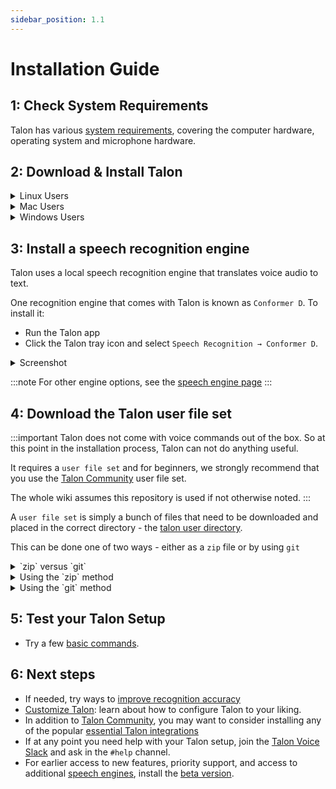 ```yaml
---
sidebar_position: 1.1
---
```


# Installation Guide

## 1: Check System Requirements

Talon has various [system requirements](/docs/Resource%20Hub/Hardware/hardware.md), covering the computer hardware, operating system and microphone hardware.

## 2: Download & Install Talon

<details>
  <summary>Linux Users</summary>
  - Download [Talon for Linux](https://talonvoice.com)
  - Install by **To be completed**
:::note

- Talon, like many tools for automation or accessibility, __does not support Wayland__
     - You will have to select an X11 session from your login manager.
    - This is supported by Gnome and Plasma and many others, but some environments like sway are explicitly Wayland-only.
-  To install the speech engine, you must use Talon's tray icon:
   * If you use stock Gnome, you need to install [AppIndicator and KStatusNotifierItem Support](https://extensions.gnome.org/extension/615/appindicator-support/) to see it
   * If you use i3 or a system tray that doesn't support the `StatusNotifierItem` protocol, install [snixembed](https://git.sr.ht/~steef/snixembed) to add support.

:::

</details>

<details>
  <summary>Mac Users</summary>
  - Download [Talon for Mac](https://talonvoice.com)
  - Install by **To be completed**
</details>

<details>
  <summary>Windows Users</summary>
  - Download [Talon for Windows](https://talonvoice.com)
  - Install Talon by running `talon-windows.exe`
:::note
It is recommended that Talon is installed as described above.
However, please note that the application is also available as a [portable zip file](https://talonvoice.com/dl/latest/talon-windows.zip)
:::
</details>

## 3: Install a speech recognition engine

Talon uses a local speech recognition engine that translates voice audio to text.

One recognition engine that comes with Talon is known as `Conformer D`. To install it:

- Run the Talon app
- Click the Talon tray icon and select `Speech Recognition → Conformer D`.

<details>
  <summary>Screenshot</summary>
<img src="/img/talon_menu_speech_recognition.png"
     alt="screenshot of the Windows desktop showing the speech recognition menu"
 />
</details>

:::note
For other engine options, see the [speech engine page](/docs/Resource%20Hub/Speech%20Recognition/speech%20engines.md)
:::

## 4: Download the Talon user file set

:::important
Talon does not come with voice commands out of the box. So at this point in the installation process,
Talon can not do anything useful.

It requires a `user file set` and
for beginners, we strongly recommend that you use the [Talon Community](https://github.com/talonhub/community) user file set.

The whole wiki assumes this repository is used if not otherwise noted.
:::

A `user file set` is simply a bunch of files that need to be downloaded and placed in the correct directory - 
the [talon user directory](/docs/Resource%20Hub/terminology.md).

This can be done one of two ways -  either as a `zip` file or by using `git`

<details>
  <summary>`zip` versus `git`</summary>
<p>The background to this choice is that if you use Talon for any period of time,
you can expect the following:</p>
<ul>
  <li>The community will update the `user file set` with bug fixes and new features, and you will want
to update your local copy of it.</li>
  <li>You might make your own changes to some of these files.</li>
</ul> 
<p>The benefit of `git`, is that it makes it easy to obtain the latest files without losing any changes you've made in the meantime. </p>
<p>If downloading `zip` files, you will manually need to keep track of any changes you may make to your copy of the files.</p>
<p>If you are not particularly comfortable using a command terminal, and if you are just wanting to explore the suitability of Talon
you may wish to use the simpler method of downloading `zip` files. You will always be able to switch to using `git` down the track.</p>
</details>

<details>
  <summary>Using the `zip` method</summary>
<p>If you wish to install `community` by downloading and extracting a zip file, proceed as follows:</p>
 <ol>
  <li>Download the [zip archive of community](https://github.com/talonhub/community/archive/refs/heads/main.zip)</li>
  <li>Extract the files. If you don’t know how to extract zip files, a quick google search for "extract zip files" may be helpful.</li>
  <li>Place these extracted files inside the `user` folder of the Talon Home directory. You can find this folder by right-clicking the Talon icon in the taskbar (Windows) or clicking the Talon icon in the menu bar (Mac), clicking Scripting > Open ~/talon, and navigating to `user`.</li>
</ol> 
</details>

<details>
  <summary>Using the `git` method</summary>
<p>If you wish to install `community` by using git, proceed as follows:</p>
#### Linux & Mac

1. Install [`git`](https://git-scm.com/)
1. Open a terminal ([Mac](https://support.apple.com/en-gb/guide/terminal/apd5265185d-f365-44cb-8b09-71a064a42125/mac) / [Ubuntu](https://ubuntu.com/tutorials/command-line-for-beginners#3-opening-a-terminal))
1. Paste the following into the terminal window then press Enter/Return:

```bash
cd ~/.talon/user
git clone https://github.com/talonhub/community community
```

#### Windows

1. Install [`git`](https://git-scm.com/)
2. Open a [command prompt](https://www.wikihow.com/Open-the-Command-Prompt-in-Windows)
3. Paste the following into the command prompt window then press Enter:

```
cd %AppData%\Talon\user
git clone https://github.com/talonhub/community community
```
</details>



## 5: Test your Talon Setup

- Try a few [basic commands](/docs/Basic%20Usage/basic_usage.md).

## 6: Next steps

- If needed, try ways to [improve recognition accuracy](/docs/Resource%20Hub/Speech%20Recognition/improving_recognition_accuracy.md)
- [Customize Talon](/docs/Customization/overview.md): learn about how to configure Talon to your liking.
- In addition to [Talon Community](https://github.com/talonhub/community), you may want to consider installing any of the popular [essential Talon integrations](/docs/Integrations/integrations.md)
- If at any point you need help with your Talon setup, join the [Talon Voice Slack](https://talonvoice.com/chat) and ask in the `#help` channel.
- For earlier access to new features, priority support, and access to additional [speech engines](/docs/Resource%20Hub/Speech%20Recognition/speech%20engines.md), install the [beta version](/docs/Resource%20Hub/beta_talon.md).
